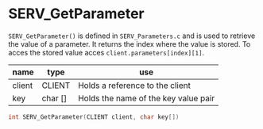 # SERV_GetParameter
`SERV_GetParameter()` is defined in `SERV_Parameters.c` and is used to retrieve the value of a parameter.
It returns the index where the value is stored.
To acces the stored value acces `client.parameters[index][1]`.

| name | type | use |
|------|------|-----|
| client | CLIENT | Holds a reference to the client |
| key | char [] | Holds the name of the key value pair |

```c
int SERV_GetParameter(CLIENT client, char key[])
```